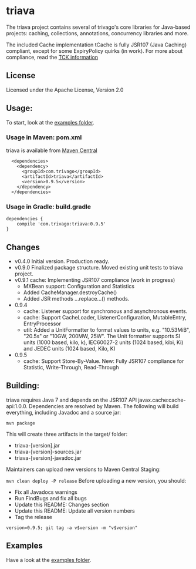 # triava

The triava project contains several of trivago's core libraries for Java-based projects: caching, collections, annotations, concurrency libraries and more.

The included Cache implementation tCache is fully JSR107 (Java Caching) compliant, except for some ExpiryPolicy quirks (in work). For more about compliance, read the [TCK information](./tck/README.md) 

## License
Licensed under the Apache License, Version 2.0

## Usage:
To start, look at the [examples folder](./src/examples/java/com/trivago/examples).

### Usage in Maven: pom.xml
triava is available from [Maven Central](http://search.maven.org/#search|ga|1|a%3A%22triava%22)

```
  <dependencies>
    <dependency>
      <groupId>com.trivago</groupId>
      <artifactId>triava</artifactId>
      <version>0.9.5</version>
    </dependency>
  </dependencies>
```


### Usage in Gradle: build.gradle
```
dependencies {
	compile 'com.trivago:triava:0.9.5'
}
```

## Changes ##
- v0.4.0 Initial version. Production ready.
- v0.9.0 Finalized package structure. Moved existing unit tests to triava project.
- v0.9.1 cache: Implementing JSR107 compliance (work in progress)
    - MXBean support: Configuration and Statistics
    - Added CacheManager.destroyCache()
    - Added JSR methods ...replace...() methods.
- 0.9.4
    - cache: Listener support for synchronous and asynchronous events.
    - cache: Support CacheLoader, ListenerConfiguration, MutableEntry, EntryProcessor
    - util:  Added a UnitFormatter to format values to units, e.g. "10.53MiB", "20.5s" or "10GW, 200MW, 25W". The Unit formatter
             supports SI units (1000 based, kilo, k), IEC60027-2 units (1024 based, kibi, Ki) and JEDEC units (1024 based, Kilo, K)
- 0.9.5
    - cache: Support Store-By-Value. New: Fully JSR107 compliance for Statistic, Write-Through, Read-Through


## Building:
triava requires Java 7 and depends on the JSR107 API javax.cache:cache-api:1.0.0. Dependencies are resolved by Maven. The following will build everything, including Javadoc and a source jar:

`mvn package`

This will create three artifacts in the target/ folder:

- triava-[version].jar
- triava-[version]-sources.jar
- triava-[version]-javadoc.jar

Maintainers can upload new versions to Maven Central Staging:
 
`mvn clean deploy -P release` 
Before uploading a new version, you should:
 - Fix all Javadocs warnings
 - Run FindBugs and fix all bugs
 - Update this README: Changes section
 - Update this README: Update all version numbers
 - Tag the release

`version=0.9.5; git tag -a v$version -m "v$version"`
   

## Examples
Have a look at the [examples folder](./src/examples/java/com/trivago/examples).
